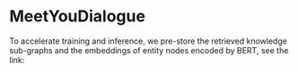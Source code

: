 # MeetYouDialogue

To accelerate training and inference, we pre-store the retrieved knowledge sub-graphs and the embeddings of entity nodes encoded by BERT, see the link:

